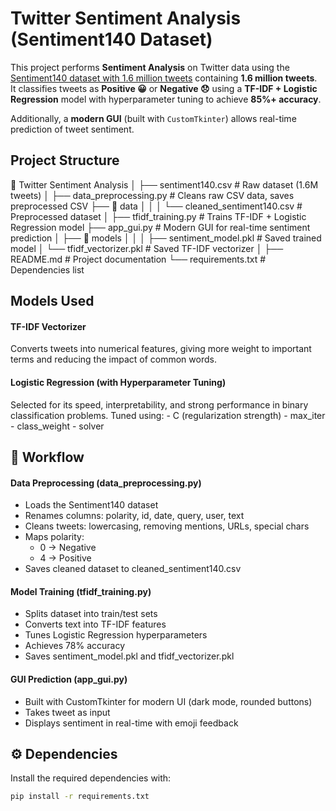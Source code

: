 #  Twitter Sentiment Analysis (Sentiment140 Dataset)

This project performs **Sentiment Analysis** on Twitter data using the [Sentiment140 dataset with 1.6 million tweets](https://www.kaggle.com/datasets/kazanova/sentiment140) containing **1.6 million tweets**.  
It classifies tweets as **Positive 😀** or **Negative 😞** using a **TF-IDF + Logistic Regression** model with hyperparameter tuning to achieve **85%+ accuracy**.

Additionally, a **modern GUI** (built with `CustomTkinter`) allows real-time prediction of tweet sentiment.


##  Project Structure
📂 Twitter Sentiment Analysis
│
├── sentiment140.csv # Raw dataset (1.6M tweets)
│
├── data_preprocessing.py # Cleans raw CSV data, saves preprocessed CSV
├── 📂 data
│    │
│    └── cleaned_sentiment140.csv # Preprocessed dataset
│
├── tfidf_training.py # Trains TF-IDF + Logistic Regression model
├── app_gui.py # Modern GUI for real-time sentiment prediction
│
├── 📂 models
│     │
│     ├── sentiment_model.pkl # Saved trained model
│     └── tfidf_vectorizer.pkl # Saved TF-IDF vectorizer
│
├── README.md # Project documentation
└── requirements.txt # Dependencies list


## Models Used

#### TF-IDF Vectorizer
Converts tweets into numerical features, giving more weight to important terms and reducing the impact of common words.

#### Logistic Regression (with Hyperparameter Tuning)
Selected for its speed, interpretability, and strong performance in binary classification problems.
Tuned using:
     - C (regularization strength)
     - max_iter
     - class_weight
     - solver


## 🔄 Workflow
#### Data Preprocessing (data_preprocessing.py)
- Loads the Sentiment140 dataset
- Renames columns: polarity, id, date, query, user, text
- Cleans tweets: lowercasing, removing mentions, URLs, special chars
- Maps polarity:
    - 0 → Negative
    - 4 → Positive
- Saves cleaned dataset to cleaned_sentiment140.csv

#### Model Training (tfidf_training.py)
- Splits dataset into train/test sets
- Converts text into TF-IDF features
- Tunes Logistic Regression hyperparameters
- Achieves 78% accuracy
- Saves sentiment_model.pkl and tfidf_vectorizer.pkl

#### GUI Prediction (app_gui.py)

- Built with CustomTkinter for modern UI (dark mode, rounded buttons)
- Takes tweet as input
- Displays sentiment in real-time with emoji feedback


## ⚙ Dependencies

Install the required dependencies with:

```bash
pip install -r requirements.txt

